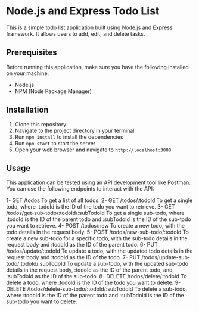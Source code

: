 # Node.js and Express Todo List

This is a simple todo list application built using Node.js and Express framework. It allows users to add, edit, and delete tasks.

## Prerequisites

Before running this application, make sure you have the following installed on your machine:

- Node.js
- NPM (Node Package Manager)

## Installation

1. Clone this repository
2. Navigate to the project directory in your terminal
3. Run `npm install` to install the dependencies
4. Run `npm start` to start the server
5. Open your web browser and navigate to `http://localhost:3000`

## Usage

This application can be tested using an API development tool like Postman. You can use the following endpoints to interact with the API:

1- GET /todos
 To get a list of all todos.
2- GET /todos/:todoId
 To get a single todo, where :todoId is the ID of the todo you want to retrieve.
3- GET /todos/get-sub-todo/:todoId/:subTodoId
 To get a single sub-todo, where :todoId is the ID of the parent todo and :subTodoId is the ID of the sub-todo you want to retrieve.
4- POST /todos/new
 To create a new todo, with the todo details in the request body.
5- POST /todos/new-sub-todo/:todoId
 To create a new sub-todo for a specific todo, with the sub-todo details in the request body and :todoId as the ID of the parent todo.
6- PUT /todos/update/:todoId
 To update a todo, with the updated todo details in the request body and :todoId as the ID of the todo.
7- PUT /todos/update-sub-todo/:todoId/:subTodoId
 To update a sub-todo, with the updated sub-todo details in the request body, :todoId as the ID of the parent todo, and :subTodoId as the ID of the sub-todo.
8- DELETE /todos/delete/:todoId
 To delete a todo, where :todoId is the ID of the todo you want to delete.
9- DELETE /todos/delete-sub-todo/:todoId/:subTodoId
 To delete a sub-todo, where :todoId is the ID of the parent todo and :subTodoId is the ID of the sub-todo you want to delete.


